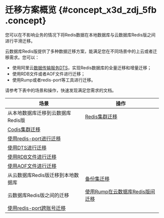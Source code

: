 # 迁移方案概览 {#concept_x3d_zdj_5fb .concept}

您可以在不影响业务的情况下将Redis数据在本地数据库与云数据库Redis版之间进行平滑迁移。

云数据库Redis版提供了多种数据迁移方案，能满足您在不同场景中的上云或者迁移需求。您可以：

-   使用阿里云[数据传输服务DTS](https://help.aliyun.com/document_detail/26592.html)，实现Redis数据库的全量迁移和增量迁移；
-   使用RDB文件或者AOF文件进行迁移；
-   使用Rump或者redis-port等工具进行迁移。

请参考下表中的场景和操作，快速发现满足您需求的文档。

|场景|操作|
|--|--|
|从本地数据库迁移到云数据库Redis版|[Redis集群迁移](cn.zh-CN/用户指南/迁移数据/云下到云上/Redis集群迁移.md#)|
|[Codis集群迁移](cn.zh-CN/用户指南/迁移数据/云下到云上/Codis集群迁移.md#)|
|[使用redis-port进行迁移](cn.zh-CN/用户指南/迁移数据/云下到云上/使用redis-port进行迁移.md#)|
|[使用DTS进行迁移](cn.zh-CN/用户指南/迁移数据/云下到云上/使用DTS进行迁移.md#)|
|[使用RDB文件进行迁移](cn.zh-CN/用户指南/迁移数据/云下到云上/使用RDB文件进行迁移.md#)|
|[使用AOF文件进行迁移](cn.zh-CN/用户指南/迁移数据/云下到云上/使用AOF文件进行迁移.md#)|
|从云数据库Redis版迁移到本地数据库|[备份集迁移](cn.zh-CN/用户指南/迁移数据/云上到云下/备份集迁移.md#)|
|云数据库Redis版之间的迁移|[使用Rump在云数据库Redis版间迁移](cn.zh-CN/用户指南/迁移数据/云数据库Redis版之间迁移/使用Rump在云数据库Redis版间迁移.md#)|
|[使用redis-port跨账号迁移](cn.zh-CN/用户指南/迁移数据/云数据库Redis版之间迁移/使用redis-port跨账号迁移.md#)|


